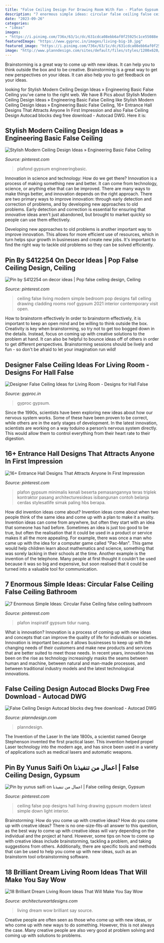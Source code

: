 ```yaml
---
title: "False Ceiling Design For Drawing Room With Fan - Plafon Gypsum Minimalis Kenali Beserta Pemasangannya Teras Triplek Kontraktor Pasang Architecturesideas Isibangunan Contoh Belanja Cerdas Stylesatlife Simak Paling Hbs Berapa"
description: "7 enormous simple ideas: circular false ceiling false ceiling bathroom"
date: "2023-09-26"
categories:
- "ideas"
images:
- "https://i.pinimg.com/736x/63/1c/dc/631cdca08ebb6af0f25925c1ce55088e.jpg"
featuredImage: "https://www.gyproc.in/images/living-big-10.jpg"
featured_image: "https://i.pinimg.com/736x/63/1c/dc/631cdca08ebb6af0f25925c1ce55088e.jpg"
image: "http://www.planndesign.com/sites/default/files/styles/1200x620/public/2019/09/false-ceiling-design-autocad-blocks-dwg-free-download.jpg?itok=46mPj9yN"
---
```



Brainstorming is a great way to come up with new ideas. It can help you to think outside the box and to be creative. Brainstorming is a great way to get new perspectives on your ideas. It can also help you to get feedback on your ideas.

	

		
looking for Stylish Modern Ceiling Design Ideas » Engineering Basic False Ceiling you've came to the right web. We have 8 Pics about Stylish Modern Ceiling Design Ideas » Engineering Basic False Ceiling like Stylish Modern Ceiling Design Ideas » Engineering Basic False Ceiling, 16+ Entrance Hall Designs That Attracts Anyone In First Impression and also False Ceiling Design Autocad blocks dwg free download - Autocad DWG. Here it is:
		
    
## Stylish Modern Ceiling Design Ideas » Engineering Basic False Ceiling

<img loading=lazy src="https://i.pinimg.com/736x/63/1c/dc/631cdca08ebb6af0f25925c1ce55088e.jpg" onerror="this.onerror=null;this.src='https://tse1.mm.bing.net/th?id=OIP.sKOLD_hU4dizd7MrnYXXEgHaJ4&amp;pid=15.1';" alt="Stylish Modern Ceiling Design Ideas » Engineering Basic False Ceiling">

_Source: pinterest.com_

>plafond gypsum engineeringbasic. 

	

Innovation in science and technology: How do we get there?
Innovation is a process of making something new and better. It can come from technology, science, or anything else that can be improved. There are many ways to make things better, and innovation depends on the right approach.
There are two primary ways to improve innovation: through early detection and correction of problems, and by developing new approaches to old problems. Early detection and correction is essential for ensuring that innovative ideas aren't just abandoned, but brought to market quickly so people can use them effectively.

Developing new approaches to old problems is another important way to improve innovation. This allows for more efficient use of resources, which in turn helps spur growth in businesses and create new jobs. It's important to find the right way to tackle old problems so they can be solved efficiently.

    
## Pin By S412254 On Decor Ideas | Pop False Ceiling Design, Ceiling

<img loading=lazy src="https://i.pinimg.com/736x/86/5e/64/865e647ea54824a3f63c07fdd6ce0cd4.jpg" onerror="this.onerror=null;this.src='https://tse4.mm.bing.net/th?id=OIP.TgdIASFEjB3vOOpEuesUUwHaHA&amp;pid=15.1';" alt="Pin by S412254 on decor ideas | Pop false ceiling design, Ceiling">

_Source: pinterest.com_

>ceiling false living modern simple bedroom pop designs fall celling drawing cladding rooms roof gypsum 2021 interior contemporary visit open. 

	

How to brainstorm effectively
In order to brainstorm effectively, it is important to keep an open mind and be willing to think outside the box. Creativity is key when brainstorming, so try not to get too bogged down in the details. Instead, focus on coming up with creative solutions to the problem at hand. It can also be helpful to bounce ideas off of others in order to get different perspectives. Brainstorming sessions should be lively and fun - so don't be afraid to let your imagination run wild!

    
## Designer False Ceiling Ideas For Living Room - Designs For Hall False

<img loading=lazy src="https://www.gyproc.in/images/living-big-10.jpg" onerror="this.onerror=null;this.src='https://tse1.mm.bing.net/th?id=OIP.vX7OTI_ueJjHvkew0JwXjwHaE8&amp;pid=15.1';" alt="Designer False Ceiling Ideas for Living Room - Designs for Hall False">

_Source: gyproc.in_

>gyproc gypsum. 

	

Since the 1990s, scientists have been exploring new ideas about how our nervous system works. Some of these have been proven to be correct, while others are in the early stages of development. In the latest innovation, scientists are working on a way toduino a person’s nervous system directly. This would allow them to control everything from their heart rate to their digestion.

    
## 16+ Entrance Hall Designs That Attracts Anyone In First Impression

<img loading=lazy src="https://i.pinimg.com/originals/40/13/cd/4013cd62c2467829cafe17b5709d4ce4.jpg" onerror="this.onerror=null;this.src='https://tse3.mm.bing.net/th?id=OIP.-WzAo-L16Dq12yprqXpfagHaFj&amp;pid=15.1';" alt="16+ Entrance Hall Designs That Attracts Anyone In First Impression">

_Source: pinterest.com_

>plafon gypsum minimalis kenali beserta pemasangannya teras triplek kontraktor pasang architecturesideas isibangunan contoh belanja cerdas stylesatlife simak paling hbs berapa. 

	

How did invention ideas come about?
Invention ideas come about when two people think of the same idea and come up with a plan to make it a reality. Invention ideas can come from anywhere, but often they start with an idea that someone has had before. Sometimes an idea is just too good to be true, but often the realisation that it could be used in a product or service makes it all the more appealing. For example, there was once a man who came up with the idea for a computer game called "Pac-Man". This game would help children learn about mathematics and science, something that was sorely lacking in their schools at the time. Another example is the invention of the telephone. Many people at first thought it couldn't be used because it was so big and expensive, but soon realised that it could be turned into a valuable tool for communication.

    
## 7 Enormous Simple Ideas: Circular False Ceiling False Ceiling Bathroom

<img loading=lazy src="https://i.pinimg.com/736x/13/46/12/134612f47196b84db884d6f4e5183ae0.jpg" onerror="this.onerror=null;this.src='https://tse4.mm.bing.net/th?id=OIP.g1iAPe4Y8T8KxhtfmTmmRgHaJ3&amp;pid=15.1';" alt="7 Enormous Simple Ideas: Circular False Ceiling false ceiling bathroom">

_Source: pinterest.com_

>plafon inspiratif gypsum tidur ruang. 

	

What is innovation?
Innovation is a process of coming up with new ideas and concepts that can improve the quality of life for individuals or societies. Innovation is important because it allows businesses to keep up with the changing needs of their customers and make new products and services that are better suited to meet those needs. In recent years, innovation has been on the rise as technology increasingly masks the seams between human and machine, between natural and man-made processes, and between traditional industry models and the latest technological innovations.

    
## False Ceiling Design Autocad Blocks Dwg Free Download - Autocad DWG

<img loading=lazy src="http://www.planndesign.com/sites/default/files/styles/1200x620/public/2019/09/false-ceiling-design-autocad-blocks-dwg-free-download.jpg?itok=46mPj9yN" onerror="this.onerror=null;this.src='https://tse3.mm.bing.net/th?id=OIP.GkHo0mNZPonvKvD7pA-gRgHaD0&amp;pid=15.1';" alt="False Ceiling Design Autocad blocks dwg free download - Autocad DWG">

_Source: planndesign.com_

>planndesign. 

	

The Invention of the Laser
In the late 1800s, a scientist named George Stephenson invented the first practical laser. This invention helped propel Laser technology into the modern age, and has since been used in a variety of applications such as medical lasers and automatic weapons.

    
## Pin By Yunus Saifi On اعمال من تنفيذنا | False Ceiling Design, Gypsum

<img loading=lazy src="https://i.pinimg.com/736x/6d/f4/e2/6df4e21a4e62c23cbc0f2f7cfbe3042a.jpg" onerror="this.onerror=null;this.src='https://tse4.mm.bing.net/th?id=OIP.q4vC4Y3SGsOZowZA7pK1fAHaFj&amp;pid=15.1';" alt="Pin by yunus saifi on اعمال من تنفيذنا | False ceiling design, Gypsum">

_Source: pinterest.com_

>ceiling false pop designs hall living drawing gypsum modern latest simple down light interior. 

	

Brainstorming: How do you come up with creative ideas?
How do you come up with creative ideas?
There is no one-size-fits-all answer to this question, as the best way to come up with creative ideas will vary depending on the individual and the project at hand. However, some tips on how to come up with creative ideas include brainstorming, tackling a problem, and taking suggestions from others. Additionally, there are specific tools and methods that can be used to help you come up with new ideas, such as an brainstorm tool orbrainstorming software.

    
## 18 Brilliant Dream Living Room Ideas That Will Make You Say Wow

<img loading=lazy src="http://www.architectureartdesigns.com/wp-content/uploads/2015/02/174-630x388.jpg" onerror="this.onerror=null;this.src='https://tse1.mm.bing.net/th?id=OIP.6rAmfMqAYd8RtLH4hnsKAQHaEj&amp;pid=15.1';" alt="18 Brilliant Dream Living Room Ideas That Will Make You Say Wow">

_Source: architectureartdesigns.com_

>living dream wow brilliant say source. 

	

Creative people are often seen as those who come up with new ideas, or who come up with new ways to do something. However, this is not always the case. Many creative people are also very good at problem solving and coming up with solutions to problems.

